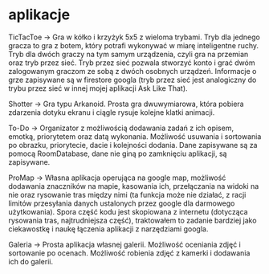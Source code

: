 # aplikacje

TicTacToe -> Gra w kółko i krzyżyk 5x5 z wieloma trybami. Tryb dla jednego gracza to gra z botem, który potrafi wykonywać w miarę inteligentne ruchy. Tryb dla dwóch graczy na tym samym urządzenia, czyli gra na przemian oraz tryb przez sieć. Tryb przez sieć pozwala stworzyć konto i grać dwóm zalogowanym graczom ze sobą z dwóch osobnych urządzeń. Informacje o grze zapisywane są w firestore googla (tryb przez sieć jest analogiczny do trybu przez sieć w innej mojej aplikacji Ask Like That).

Shotter -> Gra typu Arkanoid. Prosta gra dwuwymiarowa, która pobiera zdarzenia dotyku ekranu i ciągle rysuje kolejne klatki animacji.

To-Do -> Organizator z możliwością dodawania zadań z ich opisem, emotką, priorytetem oraz datą wykonania. Możliwość usuwania i sortowania po obrazku, priorytecie, dacie i kolejności dodania. Dane zapisywane są za pomocą RoomDatabase, dane nie giną po zamknięciu aplikacji, są zapisywane.

ProMap -> Własna aplikacja operująca na google map, możliwość dodawania znaczników na mapie, kasowania ich, przełączania na widoki na nie oraz rysowanie tras między nimi (ta funkcja może nie działać, z racji limitów przesyłania danych ustalonych przez google dla darmowego użytkowania). Spora część kodu jest skopiowana z internetu (dotycząca rysowania tras, najtrudniejsza część), traktowałem to zadanie bardziej jako ciekawostkę i naukę łączenia aplikacji z narzędziami googla.

Galeria -> Prosta aplikacja własnej galerii. Możliwość oceniania zdjęć i sortowanie po ocenach. Możliwość robienia zdjęć z kamerki i dodawania ich do galerii. 
